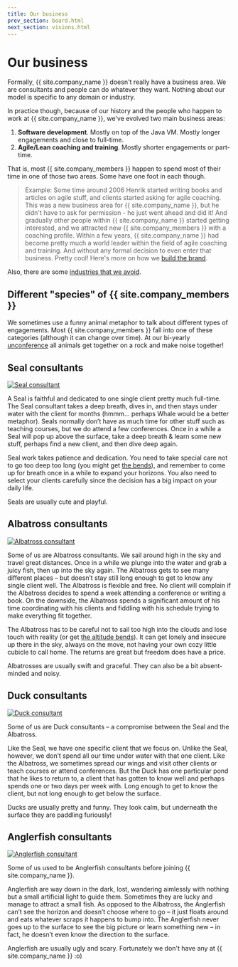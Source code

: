 ```yaml
---
title: Our business
prev_section: board.html
next_section: visions.html
---
```


Our business
============

Formally, {{ site.company_name }} doesn't really have a business area. We are consultants and people can do whatever they want. Nothing about our model is specific to any domain or industry.

In practice though, because of our history and the people who happen to work at {{ site.company_name }}, we've evolved two main business areas:

1.  **Software development**. Mostly on top of the Java VM. Mostly longer engagements and close to full-time.
2.  **Agile/Lean coaching and training**. Mostly shorter engagements or part-time.

That is, most {{ site.company_members }} happen to spend most of their time in one of those two areas. Some have one foot in each though.

> Example: Some time around 2006 Henrik started writing books and articles on agile stuff, and clients started asking for agile coaching. This was a new business area for {{ site.company_name }}, but he didn't have to ask for permission - he just went ahead and did it! And gradually other people within {{ site.company_name }} started getting interested, and we attracted new {{ site.company_members }} with a coaching profile. Within a few years, {{ site.company_name }} had become pretty much a world leader within the field of agile coaching and training. And without any formal decision to even enter that business. Pretty cool! Here's more on how we [build the brand](brand-building.html).

Also, there are some [industries that we avoid](industries-that-we-avoid.html).

Different "species" of {{ site.company_members }}
-------------------------------------------------

We sometimes use a funny animal metaphor to talk about different types of engagements. Most {{ site.company_members }} fall into one of these categories (although it can change over time). At our bi-yearly [unconference](unconference.html) all animals get together on a rock and make noise together!

Seal consultants
----------------

[![Seal consultant](/assets/seal-500.jpg "Seal Consultant")](https://www.flickr.com/photos/guano/3604967875/)

A Seal is faithful and dedicated to one single client pretty much full-time. The Seal consultant takes a deep breath, dives in, and then stays under water with the client for months (hmmm… perhaps Whale would be a better metaphor). Seals normally don’t have as much time for other stuff such as teaching courses, but we do attend a few conferences. Once in a while a Seal will pop up above the surface, take a deep breath & learn some new stuff, perhaps find a new client, and then dive deep again.

Seal work takes patience and dedication. You need to take special care not to go too deep too long (you might get [the bends](https://en.wikipedia.org/wiki/Decompression_sickness)), and remember to come up for breath once in a while to expand your horizons. You also need to select your clients carefully since the decision has a big impact on your daily life.

Seals are usually cute and playful.

Albatross consultants
---------------------

[![Albatross consultant](/assets/albatross-500.jpg "Albatross consultant")](https://www.flickr.com/photos/chrispearson72/2376692375/)

Some of us are Albatross consultants. We sail around high in the sky and travel great distances. Once in a while we plunge into the water and grab a juicy fish, then up into the sky again. The Albatross gets to see many different places – but doesn’t stay still long enough to get to know any single client well. The Albatross is flexible and free. No client will complain if the Albatross decides to spend a week attending a conference or writing a book. On the downside, the Albatross spends a significant amount of his time coordinating with his clients and fiddling with his schedule trying to make everything fit together.

The Albatross has to be careful not to sail too high into the clouds and lose touch with reality (or get [the altitude bends](https://en.wikipedia.org/wiki/Altitude_sickness)). It can get lonely and insecure up there in the sky, always on the move, not having your own cozy little cubicle to call home. The returns are great but freedom does have a price.

Albatrosses are usually swift and graceful. They can also be a bit absent-minded and noisy.

Duck consultants
----------------

[![Duck consultant](/assets/duck-500.jpg "Duck consultant")](https://www.flickr.com/photos/pitts-pics/5644549966/)

Some of us are Duck consultants – a compromise between the Seal and the Albatross.

Like the Seal, we have one specific client that we focus on. Unlike the Seal, however, we don’t spend all our time under water with that one client. Like the Albatross, we sometimes spread our wings and visit other clients or teach courses or attend conferences. But the Duck has one particular pond that he likes to return to, a client that has gotten to know well and perhaps spends one or two days per week with. Long enough to get to know the client, but not long enough to get below the surface.

Ducks are usually pretty and funny. They look calm, but underneath the surface they are paddling furiously!

Anglerfish consultants
----------------------

[![Anglerfish consultant](/assets/anglerfish-500.jpg "Anglerfish consultant")](https://www.flickr.com/photos/23629083@N03/15377775448/)

Some of us used to be Anglerfish consultants before joining {{ site.company_name }}.

Anglerfish are way down in the dark, lost, wandering aimlessly with nothing but a small artificial light to guide them. Sometimes they are lucky and manage to attract a small fish. As opposed to the Albatross, the Anglerfish can’t see the horizon and doesn’t choose where to go – it just floats around and eats whatever scraps it happens to bump into. The Anglerfish never goes up to the surface to see the big picture or learn something new – in fact, he doesn’t even know the direction to the surface.

Anglerfish are usually ugly and scary. Fortunately we don't have any at {{ site.company_name }} :o)
